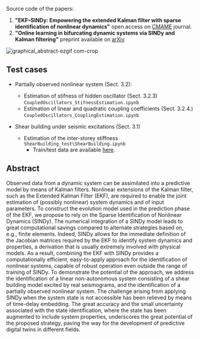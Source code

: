 Source code of the papers:
1. **"EKF–SINDy: Empowering the extended Kalman filter with sparse identification of nonlinear dynamics"** open access on [CMAME](https://www.sciencedirect.com/science/article/pii/S0045782524005206) journal.
2. **"Online learning in bifurcating dynamic systems via SINDy and Kalman filtering"** preprint available on [arXiv](https://arxiv.org/abs/2411.04842)

![graphical_abstract-ezgif com-crop](https://github.com/ContiPaolo/EKF-SINDy/assets/51111500/d94bc746-9b4f-4830-a5b3-8ed06041652f)

## Test cases
- Partially observed nonlinear system (Sect. 3.2):
  - Estimation of stifness of hidden oscillator (Sect. 3.2.3) `CoupledOscillators_StifnessEstimation.ipynb`
  - Estimation of linear and quadratic coupling coefficients (Sect. 3.2.4.) `CoupledOscillators_CouplingEstimation.ipynb`
  
- Shear building under seismic excitations (Sect. 3.1)
  - Estimation of the inter-storey stiffness `ShearBuilding_test\ShearBuilding.ipynb`
    - Train/test data are available [here](https://zenodo.org/records/11581079).


## Abstract
Observed data from a dynamic system can be assimilated into a predictive model by means of Kalman filters. Nonlinear extensions of the Kalman filter, such as the Extended Kalman Filter (EKF), are required to enable the joint estimation of (possibly nonlinear) system dynamics and of input parameters. To construct the evolution model used in the prediction phase of the EKF, we propose to rely on the Sparse Identification of Nonlinear Dynamics (SINDy). The numerical integration of a SINDy model leads to great computational savings compared to alternate strategies based on, e.g., finite elements. Indeed, SINDy allows for the immediate definition of the Jacobian matrices required by the EKF to identify system dynamics and properties, a derivation that is usually extremely involved with physical models. As a result, combining the EKF with SINDy provides a computationally efficient, easy-to-apply approach for the identification of nonlinear systems, capable of robust operation even outside the range of training of SINDy. To demonstrate the potential of the approach, we address the identification of a linear non-autonomous system consisting of a shear building model excited by real seismograms, and the identification of a partially observed nonlinear system. The challenge arising from applying SINDy when the system state is not accessible has been relieved by means of time-delay embedding. The great accuracy and the small uncertainty associated with the state identification, where the state has been augmented to include system properties, underscores the great potential of the proposed strategy, paving the way for the development of predictive digital twins in different fields.


